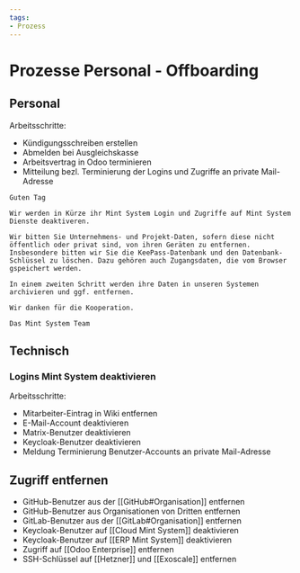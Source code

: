 ```yaml
---
tags:
- Prozess
---
```

# Prozesse Personal - Offboarding

## Personal

Arbeitsschritte:

- Kündigungsschreiben erstellen
- Abmelden bei Ausgleichskasse
- Arbeitsvertrag in Odoo terminieren
- Mitteilung bezl. Terminierung der Logins und Zugriffe an private Mail-Adresse

```
Guten Tag

Wir werden in Kürze ihr Mint System Login und Zugriffe auf Mint System Dienste deaktiveren.

Wir bitten Sie Unternehmens- und Projekt-Daten, sofern diese nicht öffentlich oder privat sind, von ihren Geräten zu entfernen. Insbesondere bitten wir Sie die KeePass-Datenbank und den Datenbank-Schlüssel zu löschen. Dazu gehören auch Zugangsdaten, die vom Browser gspeichert werden. 

In einem zweiten Schritt werden ihre Daten in unseren Systemen archivieren und ggf. entfernen.

Wir danken für die Kooperation.

Das Mint System Team
```
## Technisch

### Logins Mint System deaktivieren

Arbeitsschritte:

- Mitarbeiter-Eintrag in Wiki entfernen
- E-Mail-Account deaktivieren
- Matrix-Benutzer deaktivieren
- Keycloak-Benutzer deaktivieren
- Meldung Terminierung Benutzer-Accounts an private Mail-Adresse

## Zugriff entfernen

- GitHub-Benutzer aus der [[GitHub#Organisation]] entfernen
- GitHub-Benutzer aus Organisationen von Dritten entfernen
- GitLab-Benutzer aus der [[GitLab#Organisation]] entfernen
- Keycloak-Benutzer auf [[Cloud Mint System]] deaktivieren
- Keycloak-Benutzer auf [[ERP Mint System]] deaktivieren
- Zugriff auf [[Odoo Enterprise]] entfernen
- SSH-Schlüssel auf [[Hetzner]] und [[Exoscale]] entfernen
